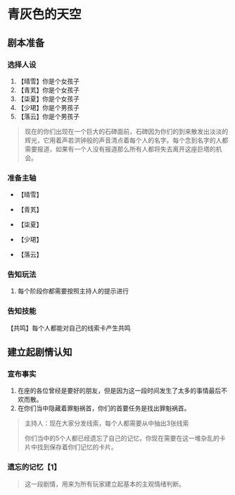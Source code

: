 # 青灰色的天空

## 剧本准备

### 选择人设

1. 【晴雪】你是个女孩子
2. 【青芄】你是个女孩子
3. 【柒夏】你是个女孩子
4. 【少珺】你是个男孩子
5. 【落云】你是个男孩子

> 现在的你们出现在一个巨大的石碑面前，石碑因为你们的到来散发出淡淡的辉光，它用着声若洪钟般的声音清点着每个人的名字。每个念到名字的人都需要报道，如果有一个人没有报道那么所有人都将失去离开这座巨塔的机会。

### 准备主轴

* 【晴雪】

* 【青芄】

* 【柒夏】

* 【少珺】

* 【落云】

### 告知玩法

1. 每个阶段你都需要按照主持人的提示进行

### 告知技能

【共鸣】每个人都能对自己的线索卡产生共鸣

## 建立起剧情认知

### 宣布事实

1. 在座的各位曾经是要好的朋友，但是因为这一段时间发生了太多的事情最后不欢而散。
2. 在你们当中隐藏着罪魁祸首，你们的首要任务是找出罪魁祸首。

> 主持人：现在大家分发线索，每个人都需要从中抽出3张线索
>
> 你们当中的5个人都已经遗忘了自己的记忆，你现在需要在这一堆杂乱的卡片中找到保存着你们记忆的卡片。

### 遗忘的记忆【1】

> 这一段剧情，用来为所有玩家建立起基本的主观情绪判断。



